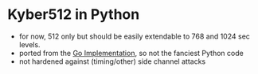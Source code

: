# Kyber512 in Python

- for now, 512 only but should be easily extendable to 768 and 1024 sec levels. 
- ported from the [Go Implementation](https://github.com/kudelskisecurity/crystals-go), so not the fanciest Python code
- not hardened against (timing/other) side channel attacks
